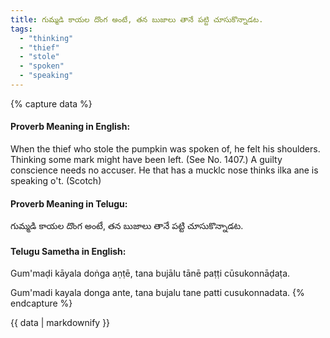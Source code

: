 ```yaml
---
title: గుమ్మడి కాయల దొంగ అంటే, తన బుజాలు తానే పట్టి చూసుకొన్నాడట.
tags:
  - "thinking"
  - "thief"
  - "stole"
  - "spoken"
  - "speaking"
---
```


{% capture data %}
#### Proverb Meaning in English:
When the thief who stole the pumpkin was spoken of, he felt his shoulders.
Thinking some mark might have been left.
(See No. 1407.)
A guilty conscience needs no accuser.
He that has a mucklc nose thinks ilka ane is speaking o't. (Scotch)

#### Proverb Meaning in Telugu:
గుమ్మడి కాయల దొంగ అంటే, తన బుజాలు తానే పట్టి చూసుకొన్నాడట.

#### Telugu Sametha in English:
Gum'maḍi kāyala doṅga aṇṭē, tana bujālu tānē paṭṭi cūsukonnāḍaṭa.

Gum'madi kayala donga ante, tana bujalu tane patti cusukonnadata.
{% endcapture %}

{{ data | markdownify }}


